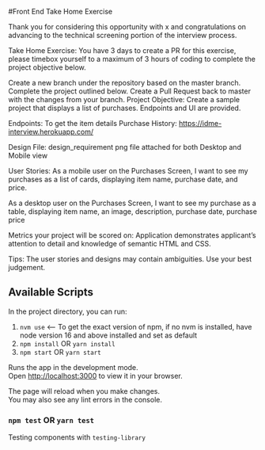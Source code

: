 #Front End Take Home Exercise

Thank you for considering this opportunity with x and congratulations on advancing to the technical screening portion of the interview process.

Take Home Exercise:
You have 3 days to create a PR for this exercise, please timebox yourself to a maximum of 3 hours of coding to complete the project objective below.

Create a new branch under the repository based on the master branch.
Complete the project outlined below.
Create a Pull Request back to master with the changes from your branch.
Project Objective:
Create a sample project that displays a list of purchases. Endpoints and UI are provided.

Endpoints: To get the item details
Purchase History:
https://idme-interview.herokuapp.com/

Design File: design_requirement png file attached for both Desktop and Mobile view

User Stories:
As a mobile user on the Purchases Screen, I want to see my purchases as a list of cards, displaying item name, purchase date, and price.

As a desktop user on the Purchases Screen, I want to see my purchase as a table, displaying item name, an image, description, purchase date, purchase price

Metrics your project will be scored on:
Application demonstrates applicant’s attention to detail and knowledge of semantic HTML and CSS.

Tips:
The user stories and designs may contain ambiguities. Use your best judgement.

## Available Scripts

In the project directory, you can run:
1. `nvm use` <-- To get the exact version of npm, if no nvm is installed, have node version 16 and above installed and set as default
2. `npm install` OR `yarn install`
3. `npm start` OR `yarn start`

Runs the app in the development mode.\
Open [http://localhost:3000](http://localhost:3000) to view it in your browser.

The page will reload when you make changes.\
You may also see any lint errors in the console.

### `npm test` OR `yarn test`

Testing components with `testing-library` 









